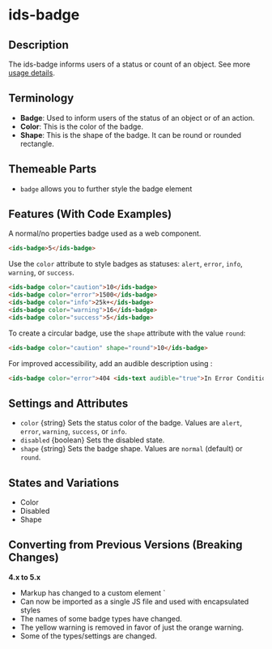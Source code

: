 # ids-badge

## Description

The ids-badge informs users of a status or count of an object. See more [usage details](https://design.infor.com/components/components/badge).

## Terminology

- **Badge**: Used to inform users of the status of an object or of an action.
- **Color**: This is the color of the badge.
- **Shape**: This is the shape of the badge. It can be round or rounded rectangle.

## Themeable Parts

- `badge` allows you to further style the badge element

## Features (With Code Examples)

A normal/no properties badge used as a web component.

```html
<ids-badge>5</ids-badge>
```

Use the `color` attribute to style badges as statuses:
`alert`, `error`, `info`, `warning`, or `success`.

```html
<ids-badge color="caution">10</ids-badge>
<ids-badge color="error">1500</ids-badge>
<ids-badge color="info">25k+</ids-badge>
<ids-badge color="warning">16</ids-badge>
<ids-badge color="success">5</ids-badge>
```

To create a circular badge, use the `shape` attribute with the value `round`:

```html
<ids-badge color="caution" shape="round">10</ids-badge>
```

For improved accessibility, add an audible description using <ids-text>:

```html
<ids-badge color="error">404 <ids-text audible="true">In Error Condition</ids-text></ids-badge>
```

## Settings and Attributes

- `color` {string} Sets the status color of the badge. Values are `alert`, `error`, `warning`, `success`, or `info`.
- `disabled` {boolean} Sets the disabled state.
- `shape` {string} Sets the badge shape. Values are `normal` (default) or `round`.

## States and Variations

- Color
- Disabled
- Shape

## Converting from Previous Versions (Breaking Changes)

**4.x to 5.x**
- Markup has changed to a custom element `<ids-badge></ids-badge>
- Can now be imported as a single JS file and used with encapsulated styles
- The names of some badge types have changed.
- The yellow warning is removed in favor of just the orange warning.
- Some of the types/settings are changed.
